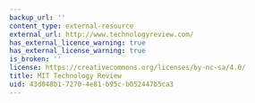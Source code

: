 ```yaml
---
backup_url: ''
content_type: external-resource
external_url: http://www.technologyreview.com/
has_external_licence_warning: true
has_external_license_warning: true
is_broken: ''
license: https://creativecommons.org/licenses/by-nc-sa/4.0/
title: MIT Technology Review
uid: 43d048b1-7270-4e81-b95c-b052447b5ca3
---
```

